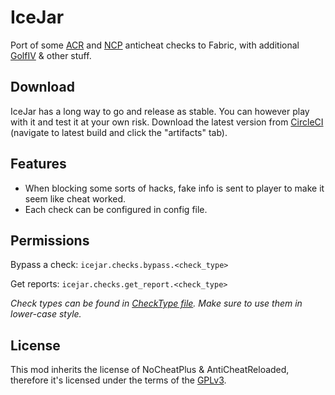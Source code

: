 # IceJar
Port of some [ACR](https://github.com/Rammelkast/AntiCheatReloaded) and [NCP](https://github.com/Updated-NoCheatPlus/NoCheatPlus) anticheat checks to Fabric,
with additional [GolfIV](https://github.com/samolego/GolfIV) & other stuff.

## Download

IceJar has a long way to go and release as stable.
You can however play with it and test it at your own risk.
Download the latest version from [CircleCI](https://app.circleci.com/pipelines/github/samolego/IceJar)
(navigate to latest build and click the "artifacts" tab).

## Features

* When blocking some sorts of hacks, fake info is sent to player
to make it seem like cheat worked.
* Each check can be configured in config file.

## Permissions

Bypass a check:
`icejar.checks.bypass.<check_type>`

Get reports:
`icejar.checks.get_report.<check_type>`

*Check types can be found in [CheckType file](./src/main/java/org/samo_lego/icejar/check/CheckType.java).
Make sure to use them in lower-case style.*

## License

This mod inherits the license of NoCheatPlus & AntiCheatReloaded, therefore
it's licensed under the terms of the [GPLv3](https://www.gnu.org/licenses/gpl-3.0.en.html).
